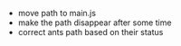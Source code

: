 * move path to main.js
* make the path disappear after some time
* correct ants path based on their status
